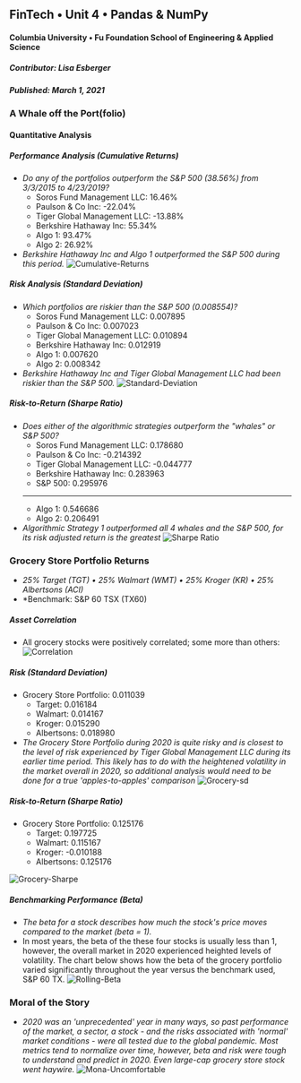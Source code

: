 ## FinTech • Unit 4 • Pandas & NumPy
#### Columbia University • Fu Foundation School of Engineering & Applied Science
##### Contributor:  Lisa Esberger
##### Published:  March 1, 2021

### A Whale off the Port(folio)

#### Quantitative Analysis 
##### Performance Analysis (Cumulative Returns)
* *Do any of the portfolios outperform the S&P 500 (38.56%) from 3/3/2015 to 4/23/2019?*
  * Soros Fund Management LLC: 16.46%
  * Paulson & Co Inc: -22.04%
  * Tiger Global Management LLC: -13.88%
  * Berkshire Hathaway Inc: 55.34%
  * Algo 1: 93.47%
  * Algo 2: 26.92%
* *Berkshire Hathaway Inc and Algo 1 outperformed the S&P 500 during this period.*
![Cumulative-Returns](https://github.com/1monalisa1/04-Pandas-NumPy/blob/05e5c55e528ba606a2284fad5fa4cbe869a551e4/Resources/04-Cumulative-Returns.png)

##### Risk Analysis (Standard Deviation)
* *Which portfolios are riskier than the S&P 500 (0.008554)?*
  * Soros Fund Management LLC: 0.007895
  * Paulson & Co Inc: 0.007023
  * Tiger Global Management LLC: 0.010894
  * Berkshire Hathaway Inc: 0.012919
  * Algo 1: 0.007620
  * Algo 2: 0.008342
* *Berkshire Hathaway Inc and Tiger Global Management LLC had been riskier than the S&P 500.*
![Standard-Deviation](https://github.com/1monalisa1/04-Pandas-NumPy/blob/d34c63dd5074812253a7c8c0969aa5340bf745cb/Resources/04-Standard-Deviation.png)

##### Risk-to-Return (Sharpe Ratio)
* *Does either of the algorithmic strategies outperform the "whales" or S&P 500?*
  * Soros Fund Management LLC: 0.178680
  * Paulson & Co Inc: -0.214392
  * Tiger Global Management LLC: -0.044777
  * Berkshire Hathaway Inc: 0.283963
  * S&P 500: 0.295976
  ------------------------------------------------
  * Algo 1: 0.546686
  * Algo 2: 0.206491
* *Algorithmic Strategy 1 outperformed all 4 whales and the S&P 500, for its risk adjusted return is the greatest*
![Sharpe Ratio](https://github.com/1monalisa1/04-Pandas-NumPy/blob/3775097a0fada12672d48a45e5fe426a9f4c928c/Resources/04-Sharpe-Ratio.png)

### Grocery Store Portfolio Returns
* *25% Target (TGT) • 25% Walmart (WMT) • 25% Kroger (KR) • 25% Albertsons (ACI)*
* *Benchmark: S&P 60 TSX (TX60)

##### Asset Correlation  
  * All grocery stocks were positively correlated; some more than others:
 ![Correlation](https://github.com/1monalisa1/04-Pandas-NumPy/blob/324c4974042733c973e9a7ab5c7f91fd08a6e27b/Resources/04-Correlation.png)
 
##### Risk (Standard Deviation)
  * Grocery Store Portfolio: 0.011039
    * Target:  0.016184
    * Walmart: 0.014167
    * Kroger: 0.015290
    * Albertsons: 0.018980
* *The Grocery Store Portfolio during 2020 is quite risky and is closest to the level of risk experienced by Tiger Global Management LLC during its earlier time period. This likely has to do with the heightened volatility in the market overall in 2020, so additional analysis would need to be done for a true 'apples-to-apples' comparison*
![Grocery-sd](https://github.com/1monalisa1/04-Pandas-NumPy/blob/2d8a56826e9b3e08dd358d6d34fc4414373d5b46/Resources/04-Grocery-sd.png)

##### Risk-to-Return (Sharpe Ratio)
  * Grocery Store Portfolio: 0.125176
    * Target:  0.197725
    * Walmart: 0.115167
    * Kroger: -0.010188
    * Albertsons: 0.125176

![Grocery-Sharpe](https://github.com/1monalisa1/04-Pandas-NumPy/blob/df5c57c9190c4ac9845f6d2045f1a588a8ef7dab/Resources/04-Grocery-Sharpe.png)

##### Benchmarking Performance (Beta)
 * *The beta for a stock describes how much the stock's price moves compared to the market (beta = 1).*
 * In most years, the beta of the these four stocks is usually less than 1, however, the overall market in 2020 experienced heighted levels of volatility.  The chart below shows how the beta of the grocery portfolio varied significantly throughout the year versus the benchmark used, S&P 60 TX.
![Rolling-Beta](https://github.com/1monalisa1/04-Pandas-NumPy/blob/96beee3dbc40e5347c203cd1d470ccb2e56ab198/Resources/04-Rolling-Beta.png)

### Moral of the Story
* *2020 was an 'unprecedented' year in many ways, so past performance of the market, a sector, a stock - and the risks associated with 'normal' market conditions - were all tested due to the global pandemic. Most metrics tend to normalize over time, however, beta and risk were tough to understand and predict in 2020. Even large-cap grocery store stock went haywire.*
![Mona-Uncomfortable](https://github.com/1monalisa1/04-Pandas-NumPy/blob/40fec44f2890d5f6a3313ab7f40e86cfbfeebf22/Resources/IMG_1577B54F8244-1.jpeg)
